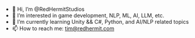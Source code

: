 - 👋 Hi, I’m @RedHermitStudios
- 👀 I’m interested in game development, NLP, ML, AI, LLM, etc.
- 🌱 I’m currently learning Unity && C#, Python, and AI/NLP related topics
- 📫 How to reach me: tim@redhermit.com

<!---
RedHermitStudios/RedHermitStudios is a ✨ special ✨ repository because its `README.md` (this file) appears on your GitHub profile.
You can click the Preview link to take a look at your changes.
--->
